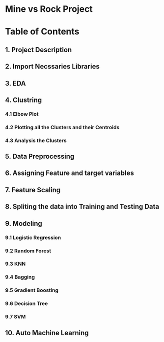 # Mine vs Rock Project

# Table of Contents
## 1. Project Description
## 2. Import Necssaries Libraries
## 3. EDA
## 4. Clustring
### 4.1 Elbow Plot
### 4.2 Plotting all the Clusters and their Centroids
### 4.3 Analysis the Clusters
## 5. Data Preprocessing
## 6. Assigning Feature and target variables
## 7. Feature Scaling
## 8. Spliting the data into Training and Testing Data
## 9. Modeling
### 9.1 Logistic Regression
### 9.2 Random Forest
### 9.3 KNN
### 9.4 Bagging
### 9.5 Gradient Boosting
### 9.6 Decision Tree
### 9.7 SVM
## 10. Auto Machine Learning
